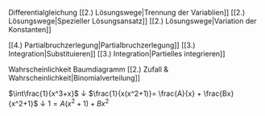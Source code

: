 Differentialgleichung
	[[2.) Lösungswege|Trennung der Variablien]]
	[[2.) Lösungswege|Spezieller Lösungsansatz]]
	[[2.) Lösungswege|Variation der Konstanten]]

[[4.) Partialbruchzerlegung|Partialbruchzerlegung]]
[[3.) Integration|Substituieren]]
[[3.) Integration|Partielles integrieren]]

Wahrscheinlichkeit
	Baumdiagramm
	[[2.) Zufall & Wahrscheinlichkeit|Binomialverteilung]]

$\int\frac{1}{x^3+x}$
$\downarrow$
$\frac{1}{x(x^2+1)}= \frac{A}{x} + \frac{Bx}{x^2+1}$
$\downarrow$
$1=A(x^2+1)+Bx^2$




